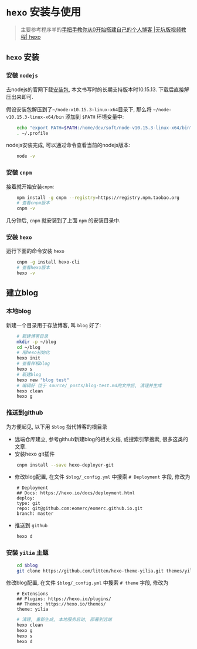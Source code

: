 # `hexo` 安装与使用

> 主要参考程序羊的[手把手教你从0开始搭建自己的个人博客 |无坑版视频教程| hexo](https://www.bilibili.com/video/av44544186)

## `hexo` 安装

### 安装 `nodejs`

去nodejs的官网下载[安装包](https://nodejs.org/dist/v10.15.3/node-v10.15.3-linux-x64.tar.xz), 本文书写时的长期支持版本时10.15.13. 下载后直接解压出来即可.

假设安装包解压到了`~/node-v10.15.3-linux-x64`目录下, 那么将 `~/node-v10.15.3-linux-x64/bin` 添加到 `$PATH` 环境变量中:

```bash
    echo "export PATH=$PATH:/home/dev/soft/node-v10.15.3-linux-x64/bin">>~/.profile
    . ~/.profile
```

nodejs安装完成, 可以通过命令查看当前的nodejs版本:

```bash
    node -v
```

### 安装 `cnpm`

接着就开始安装`cnpm`:

```bash
    npm install -g cnpm --registry=https://registry.npm.taobao.org
    # 查看cnpm版本
    cnpm -v
```

几分钟后, `cnpm` 就安装到了上面 `npm` 的安装目录中.

### 安装 `hexo`

运行下面的命令安装 `hexo`

```bash
    cnpm -g install hexo-cli
    # 查看hexo版本
    hexo -v
```

## 建立blog

### 本地blog

新建一个目录用于存放博客, 叫 `blog` 好了:

```bash
    # 新建博客目录
    mkdir -p ~/blog
    cd ~/blog
    # 用hexo初始化
    hexo init
    # 查看样板blog
    hexo s
    # 新建blog
    hexo new "blog test"
    # 编辑好 位于 source/_posts/blog-test.md的文件后, 清理并生成
    hexo clean
    hexo g
```

### 推送到github

为方便起见, 以下用 `$blog` 指代博客的根目录

- 远端仓库建立, 参考github新建blog的相关文档, 或搜索引擎搜索, 很多这类的文章.
- 安装hexo git插件

```bash
    cnpm install --save hexo-deployer-git
```

- 修改blog配置, 在文件 `$blog/_config.yml` 中搜索 `# Deployment` 字段, 修改为

```hexo
    # Deployment
    ## Docs: https://hexo.io/docs/deployment.html
    deploy:
    type: git
    repo: git@github.com:eomerc/eomerc.github.io.git
    branch: master
```

- 推送到 `github`

```bash
    hexo d
```

### 安装 `yilia` 主题

```bash
    cd $blog
    git clone https://github.com/litten/hexo-theme-yilia.git themes/yilia
```

修改blog配置, 在文件 `$blog/_config.yml` 中搜索 `# theme` 字段, 修改为

```hexo
    # Extensions
    ## Plugins: https://hexo.io/plugins/
    ## Themes: https://hexo.io/themes/
    theme: yilia
```

```bash
    # 清理, 重新生成, 本地服务启动, 部署到远端
    hexo clean
    hexo g
    hexo s
    hexo d
```
